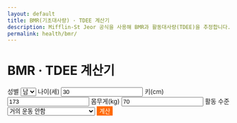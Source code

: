 ```yaml
---
layout: default
title: BMR(기초대사량) · TDEE 계산기
description: Mifflin-St Jeor 공식을 사용해 BMR과 활동대사량(TDEE)을 추정합니다.
permalink: health/bmr/
---
```


# BMR · TDEE 계산기
<div class="card" style="max-width:760px;margin:0 auto;">
  <form onsubmit="event.preventDefault();bmrCalc();">
    <label>성별
      <select id="sex"><option value="M">남</option><option value="F">여</option></select>
    </label>
    <label>나이(세) <input type="number" id="age" value="30" required></label>
    <label>키(cm) <input type="number" id="h" value="173" required></label>
    <label>몸무게(kg) <input type="number" id="w" value="70" required></label>
    <label>활동 수준
      <select id="act">
        <option value="1.2">거의 운동 안함</option>
        <option value="1.375">가벼운 활동(주 1~3)</option>
        <option value="1.55">보통(주 3~5)</option>
        <option value="1.725">활동적(주 6~7)</option>
        <option value="1.9">매우 활동적(육체노동/운동선수)</option>
      </select>
    </label>
    <button class="btn" style="background:#ff6a00;color:#fff;border:0">계산</button>
  </form>
  <div id="bmr-out" class="note"></div>
</div>

<script>
function bmrCalc(){
  const s=sex.value, a=+age.value, h=+document.getElementById('h').value, w=+document.getElementById('w').value, k=+act.value;
  // Mifflin-St Jeor
  const BMR = s==='M' ? (10*w + 6.25*h - 5*a + 5) : (10*w + 6.25*h - 5*a - 161);
  const TDEE = BMR * k;
  bmr-out.innerHTML = `BMR: <b>${Math.round(BMR)}</b> kcal/일 · TDEE(일일 소모 추정): <b>${Math.round(TDEE)}</b> kcal/일`;
}
</script>
